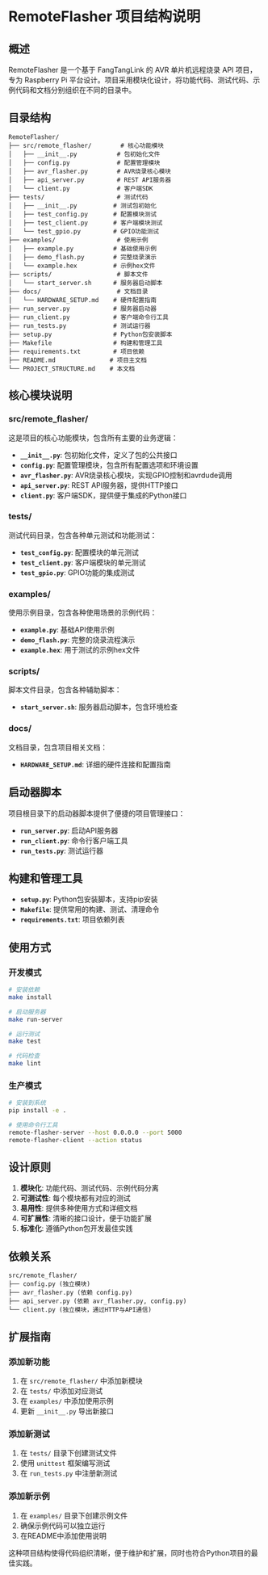 # RemoteFlasher 项目结构说明

## 概述

RemoteFlasher 是一个基于 FangTangLink 的 AVR 单片机远程烧录 API 项目，专为 Raspberry Pi 平台设计。项目采用模块化设计，将功能代码、测试代码、示例代码和文档分别组织在不同的目录中。

## 目录结构

```
RemoteFlasher/
├── src/remote_flasher/        # 核心功能模块
│   ├── __init__.py           # 包初始化文件
│   ├── config.py             # 配置管理模块
│   ├── avr_flasher.py        # AVR烧录核心模块
│   ├── api_server.py         # REST API服务器
│   └── client.py             # 客户端SDK
├── tests/                    # 测试代码
│   ├── __init__.py          # 测试包初始化
│   ├── test_config.py       # 配置模块测试
│   ├── test_client.py       # 客户端模块测试
│   └── test_gpio.py         # GPIO功能测试
├── examples/                 # 使用示例
│   ├── example.py           # 基础使用示例
│   ├── demo_flash.py        # 完整烧录演示
│   └── example.hex          # 示例hex文件
├── scripts/                  # 脚本文件
│   └── start_server.sh      # 服务器启动脚本
├── docs/                     # 文档目录
│   └── HARDWARE_SETUP.md    # 硬件配置指南
├── run_server.py            # 服务器启动器
├── run_client.py            # 客户端命令行工具
├── run_tests.py             # 测试运行器
├── setup.py                 # Python包安装脚本
├── Makefile                 # 构建和管理工具
├── requirements.txt         # 项目依赖
├── README.md               # 项目主文档
└── PROJECT_STRUCTURE.md    # 本文档
```

## 核心模块说明

### src/remote_flasher/

这是项目的核心功能模块，包含所有主要的业务逻辑：

- **`__init__.py`**: 包初始化文件，定义了包的公共接口
- **`config.py`**: 配置管理模块，包含所有配置选项和环境设置
- **`avr_flasher.py`**: AVR烧录核心模块，实现GPIO控制和avrdude调用
- **`api_server.py`**: REST API服务器，提供HTTP接口
- **`client.py`**: 客户端SDK，提供便于集成的Python接口

### tests/

测试代码目录，包含各种单元测试和功能测试：

- **`test_config.py`**: 配置模块的单元测试
- **`test_client.py`**: 客户端模块的单元测试
- **`test_gpio.py`**: GPIO功能的集成测试

### examples/

使用示例目录，包含各种使用场景的示例代码：

- **`example.py`**: 基础API使用示例
- **`demo_flash.py`**: 完整的烧录流程演示
- **`example.hex`**: 用于测试的示例hex文件

### scripts/

脚本文件目录，包含各种辅助脚本：

- **`start_server.sh`**: 服务器启动脚本，包含环境检查

### docs/

文档目录，包含项目相关文档：

- **`HARDWARE_SETUP.md`**: 详细的硬件连接和配置指南

## 启动器脚本

项目根目录下的启动器脚本提供了便捷的项目管理接口：

- **`run_server.py`**: 启动API服务器
- **`run_client.py`**: 命令行客户端工具
- **`run_tests.py`**: 测试运行器

## 构建和管理工具

- **`setup.py`**: Python包安装脚本，支持pip安装
- **`Makefile`**: 提供常用的构建、测试、清理命令
- **`requirements.txt`**: 项目依赖列表

## 使用方式

### 开发模式

```bash
# 安装依赖
make install

# 启动服务器
make run-server

# 运行测试
make test

# 代码检查
make lint
```

### 生产模式

```bash
# 安装到系统
pip install -e .

# 使用命令行工具
remote-flasher-server --host 0.0.0.0 --port 5000
remote-flasher-client --action status
```

## 设计原则

1. **模块化**: 功能代码、测试代码、示例代码分离
2. **可测试性**: 每个模块都有对应的测试
3. **易用性**: 提供多种使用方式和详细文档
4. **可扩展性**: 清晰的接口设计，便于功能扩展
5. **标准化**: 遵循Python包开发最佳实践

## 依赖关系

```
src/remote_flasher/
├── config.py (独立模块)
├── avr_flasher.py (依赖 config.py)
├── api_server.py (依赖 avr_flasher.py, config.py)
└── client.py (独立模块，通过HTTP与API通信)
```

## 扩展指南

### 添加新功能

1. 在 `src/remote_flasher/` 中添加新模块
2. 在 `tests/` 中添加对应测试
3. 在 `examples/` 中添加使用示例
4. 更新 `__init__.py` 导出新接口

### 添加新测试

1. 在 `tests/` 目录下创建测试文件
2. 使用 `unittest` 框架编写测试
3. 在 `run_tests.py` 中注册新测试

### 添加新示例

1. 在 `examples/` 目录下创建示例文件
2. 确保示例代码可以独立运行
3. 在README中添加使用说明

这种项目结构使得代码组织清晰，便于维护和扩展，同时也符合Python项目的最佳实践。
